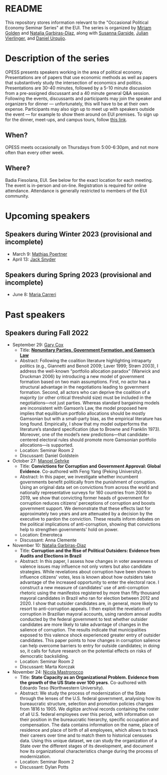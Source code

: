 # README

This repository stores information relevant to the "Occasional Political Economy Seminar Series" at the EUI. The series is organized by [Miriam Golden](https://www.miriamgolden.com/) and [Natalia Garbiras-Díaz](https://www.nataliagarbirasdiaz.com/), along with [Susanna Garside](http://www.susannagarside.com/), [Julian Vierlinger](https://www.eui.eu/people?id=julian-vierlinger), and [Daniel Urquijo](https://www.eui.eu/people?id=daniel-urquijo). 

# Description of the series

OPESS presents speakers working in the area of political economy. Presentations are of papers that use economic methods as well as papers that substantively study the intersection of economics and politics. Presentations are 30-40 minutes, followed by a 5-10 minute discussion from a pre-assigned discussant and a 40 minute general Q\&A session. Following the events, discussants and participants  may join the speaker and organizers for dinner –– unfortunately, this will have to be at their own expense. Participants may also sign up to meet up with speakers outside the event –– for example to show them around on EUI premises. To sign up for the dinner, meet-ups, and campus tours, follow [this link](https://eui1-my.sharepoint.com/:x:/g/personal/natalia_garbirasdiaz_eui_eu/EdTM2ENF5RZCjP8iUTXa3s8B-vIV61Qn6SN0YXQVsLedeQ?e=hEcIv5). 

## When?

OPESS meets occasionally on Thursdays from 5:00-6:30pm, and not more often than every other week. 

## Where? 

Badia Fiesolana, EUI. See below for the exact location for each meeting. The event is in-person and on-line. Registration is required for online attendance. Attendance is generally restricted to members of the EUI community.

# Upcoming speakers

## Speakers during Winter 2023 (provisional and incomplete)
 
  * March 9:  [Mathias Poertner](http://www.mathiaspoertner.com/)
  * April 13: [Jack Snyder](https://polisci.columbia.edu/content/jack-lewis-snyder)
 
 ## Speakers during Spring 2023 (provisional and incomplete)
 
  * June 8:  [Maria Carreri](https://www.mariacarreri.com/)

# Past speakers

## Speakers during Fall 2022

  * September 29: [Gary Cox](https://gwcox.sites.stanford.edu/)
      +  Title: **[Nonunitary Parties, Government Formation, and Gamson’s Law](https://www.cambridge.org/core/journals/american-political-science-review/article/nonunitary-parties-government-formation-and-gamsons-law/F1141F85A250739AB75F63E0773B94E5)**
      + Abstract: Following the coalition literature highlighting intraparty politics (e.g., Giannetti and Benoit 2009; Laver 1999; Strøm 2003), I address the well-known “portfolio allocation paradox” (Warwick and Druckman 2006) by introducing a new model of government formation based on two main assumptions. First, no actor has a structural advantage in the negotiations leading to government formation. Second, all actors who can deprive the coalition of a majority (or other critical threshold size) must be included in the negotiations—not just parties. Whereas standard bargaining models are inconsistent with Gamson’s Law, the model proposed here implies that equilibrium portfolio allocations should be mostly Gamsonian but with a small-party bias, as the empirical literature has long found. Empirically, I show that my model outperforms the literature’s standard specification (due to Browne and Franklin 1973). Moreover, one of the model’s new predictions—that candidate-centered electoral rules should promote more Gamsonian portfolio allocations—is supported. 
      + Location: Seminar Room 2 
      + Discussant: Daniel Goldstein
 * October 27:  [Manoel Gehrke](https://manoelgehrke.com/)
      + Title: **Convictions for Corruption and Government Approval: Global Evidence**. Co-authored with Feng Yang (Peking University).
      + Abstract: In this paper, we investigate whether incumbent governments benefit politically from the punishment of corruption. Using an original data set on convictions from across the world and nationally representative surveys for 160 countries from 2006 to 2019, we show that convicting former heads of government for corruption reduces citizens' perceptions of corruption and boosts government support. We demonstrate that these effects last for approximately two years and are attenuated by a decision by the executive to pardon the conviction. These results inform debates on the political implications of anti-corruption, showing that convictions help to strengthen governments' hold on power.
      + Location: Emeroteca
      + Discussant: Anna Clemente
  * November 10: [Natalia Garbiras-Diaz](https://www.eui.eu/people?id=natalia-garbiras-diaz)
      + Title: **Corruption and the Rise of Political Outsiders: Evidence from Audits and Elections in Brazil**
      + Abstract: In this paper, I assess how changes in voter awareness of valence issues may influence not only voters but also candidate strategies. While revelations about corruption have been shown to influence citizens' votes, less is known about how outsiders take advantage of the increased opportunity to enter the electoral race. I construct a new measure of candidates' use of anti-corruption rhetoric using the manifestos registered by more than fifty thousand mayoral candidates in Brazil who ran for election between 2012 and 2020. I show that outsider candidates are, in general, more likely to resort to anti-corruption appeals. I then exploit the revelation of corruption in Brazilian mayoral accounts, using random annual audits conducted by the federal government to test whether outsider candidates are more likely to take advantage of changes in the salience of corruption. The results indicate that municipalities exposed to this valence shock experienced greater entry of outsider candidates. This paper points to how changes in corruption salience can help overcome barriers to entry for outside candidates; in doing so, it calls for future research on the potential effects on risks of democratic backsliding.
      + Location: Seminar Room 2
      + Discussant: Marta Korczak
* November 24:  [Nicola Mastrorocco](http://nicolamastrorocco.com/)
   + Title: **State Capacity as an Organizational Problem. Evidence from the growth of the US State over 100 years**. Co-authored with Edoardo Teso (Northwestern University). 
   + Abstract: We study the process of modernization of the State through the lenses of the U.S. federal government, analysing how its bureaucratic structure, selection and promotion policies changes from 1816 to 1905. We digitize archival records containing the roster of all U.S. federal employees over this period, with information on their position in the bureaucratic hierarchy, specific occupation and compensation. The data contains information on the name, place of residence and place of birth of all employees, which allows to track their careers over time and to match them to historical censuses data. Using this unique dataset, we can study the organization of a State over the different stages of its development, and document how its organizational characteristics change during the process of modernization. 
   + Location: Seminar Room 2 
   + Discussant: Dylan Potts
    
